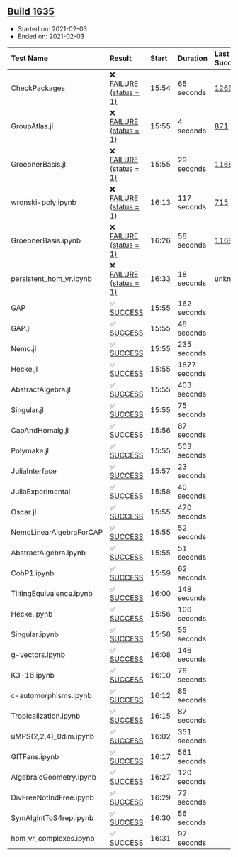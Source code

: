 ## [Build 1635](https://oscarci.mathematik.uni-kl.de/job/oscar-stable/1635/)

* Started on: 2021-02-03
* Ended on: 2021-02-03

| Test Name    | Result | Start | Duration | Last Success | First Failure |
|:-------------|:-------|:------|:---------|:-------------|:--------------|
| CheckPackages | ❌ [FAILURE (status = 1)](https://oscarci.mathematik.uni-kl.de/job/oscar-stable/1635/artifact/logs/build-1635/CheckPackages.log) | 15:54 | 65 seconds | [1263](https://oscarci.mathematik.uni-kl.de/job/oscar-stable/1263/) | [1264](https://oscarci.mathematik.uni-kl.de/job/oscar-stable/1264/) |
| GroupAtlas.jl | ❌ [FAILURE (status = 1)](https://oscarci.mathematik.uni-kl.de/job/oscar-stable/1635/artifact/logs/build-1635/GroupAtlas.jl.log) | 15:55 | 4 seconds | [871](https://oscarci.mathematik.uni-kl.de/job/oscar-stable/871/) | [872](https://oscarci.mathematik.uni-kl.de/job/oscar-stable/872/) |
| GroebnerBasis.jl | ❌ [FAILURE (status = 1)](https://oscarci.mathematik.uni-kl.de/job/oscar-stable/1635/artifact/logs/build-1635/GroebnerBasis.jl.log) | 15:55 | 29 seconds | [1168](https://oscarci.mathematik.uni-kl.de/job/oscar-stable/1168/) | [1169](https://oscarci.mathematik.uni-kl.de/job/oscar-stable/1169/) |
| wronski-poly.ipynb | ❌ [FAILURE (status = 1)](https://oscarci.mathematik.uni-kl.de/job/oscar-stable/1635/artifact/logs/build-1635/wronski-poly.ipynb.log) | 16:13 | 117 seconds | [715](https://oscarci.mathematik.uni-kl.de/job/oscar-stable/715/) | [716](https://oscarci.mathematik.uni-kl.de/job/oscar-stable/716/) |
| GroebnerBasis.ipynb | ❌ [FAILURE (status = 1)](https://oscarci.mathematik.uni-kl.de/job/oscar-stable/1635/artifact/logs/build-1635/GroebnerBasis.ipynb.log) | 16:26 | 58 seconds | [1168](https://oscarci.mathematik.uni-kl.de/job/oscar-stable/1168/) | [1169](https://oscarci.mathematik.uni-kl.de/job/oscar-stable/1169/) |
| persistent_hom_vr.ipynb | ❌ [FAILURE (status = 1)](https://oscarci.mathematik.uni-kl.de/job/oscar-stable/1635/artifact/logs/build-1635/persistent_hom_vr.ipynb.log) | 16:33 | 18 seconds | unknown | unknown |
| GAP | ✅ [SUCCESS](https://oscarci.mathematik.uni-kl.de/job/oscar-stable/1635/artifact/logs/build-1635/GAP.log) | 15:55 | 162 seconds |  |  |
| GAP.jl | ✅ [SUCCESS](https://oscarci.mathematik.uni-kl.de/job/oscar-stable/1635/artifact/logs/build-1635/GAP.jl.log) | 15:55 | 48 seconds |  |  |
| Nemo.jl | ✅ [SUCCESS](https://oscarci.mathematik.uni-kl.de/job/oscar-stable/1635/artifact/logs/build-1635/Nemo.jl.log) | 15:55 | 235 seconds |  |  |
| Hecke.jl | ✅ [SUCCESS](https://oscarci.mathematik.uni-kl.de/job/oscar-stable/1635/artifact/logs/build-1635/Hecke.jl.log) | 15:55 | 1877 seconds |  |  |
| AbstractAlgebra.jl | ✅ [SUCCESS](https://oscarci.mathematik.uni-kl.de/job/oscar-stable/1635/artifact/logs/build-1635/AbstractAlgebra.jl.log) | 15:55 | 403 seconds |  |  |
| Singular.jl | ✅ [SUCCESS](https://oscarci.mathematik.uni-kl.de/job/oscar-stable/1635/artifact/logs/build-1635/Singular.jl.log) | 15:55 | 75 seconds |  |  |
| CapAndHomalg.jl | ✅ [SUCCESS](https://oscarci.mathematik.uni-kl.de/job/oscar-stable/1635/artifact/logs/build-1635/CapAndHomalg.jl.log) | 15:56 | 87 seconds |  |  |
| Polymake.jl | ✅ [SUCCESS](https://oscarci.mathematik.uni-kl.de/job/oscar-stable/1635/artifact/logs/build-1635/Polymake.jl.log) | 15:55 | 503 seconds |  |  |
| JuliaInterface | ✅ [SUCCESS](https://oscarci.mathematik.uni-kl.de/job/oscar-stable/1635/artifact/logs/build-1635/JuliaInterface.log) | 15:57 | 23 seconds |  |  |
| JuliaExperimental | ✅ [SUCCESS](https://oscarci.mathematik.uni-kl.de/job/oscar-stable/1635/artifact/logs/build-1635/JuliaExperimental.log) | 15:58 | 40 seconds |  |  |
| Oscar.jl | ✅ [SUCCESS](https://oscarci.mathematik.uni-kl.de/job/oscar-stable/1635/artifact/logs/build-1635/Oscar.jl.log) | 15:55 | 470 seconds |  |  |
| NemoLinearAlgebraForCAP | ✅ [SUCCESS](https://oscarci.mathematik.uni-kl.de/job/oscar-stable/1635/artifact/logs/build-1635/NemoLinearAlgebraForCAP.log) | 15:55 | 52 seconds |  |  |
| AbstractAlgebra.ipynb | ✅ [SUCCESS](https://oscarci.mathematik.uni-kl.de/job/oscar-stable/1635/artifact/logs/build-1635/AbstractAlgebra.ipynb.log) | 15:55 | 51 seconds |  |  |
| CohP1.ipynb | ✅ [SUCCESS](https://oscarci.mathematik.uni-kl.de/job/oscar-stable/1635/artifact/logs/build-1635/CohP1.ipynb.log) | 15:59 | 62 seconds |  |  |
| TiltingEquivalence.ipynb | ✅ [SUCCESS](https://oscarci.mathematik.uni-kl.de/job/oscar-stable/1635/artifact/logs/build-1635/TiltingEquivalence.ipynb.log) | 16:00 | 148 seconds |  |  |
| Hecke.ipynb | ✅ [SUCCESS](https://oscarci.mathematik.uni-kl.de/job/oscar-stable/1635/artifact/logs/build-1635/Hecke.ipynb.log) | 15:56 | 106 seconds |  |  |
| Singular.ipynb | ✅ [SUCCESS](https://oscarci.mathematik.uni-kl.de/job/oscar-stable/1635/artifact/logs/build-1635/Singular.ipynb.log) | 15:58 | 55 seconds |  |  |
| g-vectors.ipynb | ✅ [SUCCESS](https://oscarci.mathematik.uni-kl.de/job/oscar-stable/1635/artifact/logs/build-1635/g-vectors.ipynb.log) | 16:08 | 146 seconds |  |  |
| K3-16.ipynb | ✅ [SUCCESS](https://oscarci.mathematik.uni-kl.de/job/oscar-stable/1635/artifact/logs/build-1635/K3-16.ipynb.log) | 16:10 | 78 seconds |  |  |
| c-automorphisms.ipynb | ✅ [SUCCESS](https://oscarci.mathematik.uni-kl.de/job/oscar-stable/1635/artifact/logs/build-1635/c-automorphisms.ipynb.log) | 16:12 | 85 seconds |  |  |
| Tropicalization.ipynb | ✅ [SUCCESS](https://oscarci.mathematik.uni-kl.de/job/oscar-stable/1635/artifact/logs/build-1635/Tropicalization.ipynb.log) | 16:15 | 87 seconds |  |  |
| uMPS(2,2,4)_0dim.ipynb | ✅ [SUCCESS](https://oscarci.mathematik.uni-kl.de/job/oscar-stable/1635/artifact/logs/build-1635/uMPS-2-2-4-_0dim.ipynb.log) | 16:02 | 351 seconds |  |  |
| GITFans.ipynb | ✅ [SUCCESS](https://oscarci.mathematik.uni-kl.de/job/oscar-stable/1635/artifact/logs/build-1635/GITFans.ipynb.log) | 16:17 | 561 seconds |  |  |
| AlgebraicGeometry.ipynb | ✅ [SUCCESS](https://oscarci.mathematik.uni-kl.de/job/oscar-stable/1635/artifact/logs/build-1635/AlgebraicGeometry.ipynb.log) | 16:27 | 120 seconds |  |  |
| DivFreeNotIndFree.ipynb | ✅ [SUCCESS](https://oscarci.mathematik.uni-kl.de/job/oscar-stable/1635/artifact/logs/build-1635/DivFreeNotIndFree.ipynb.log) | 16:29 | 72 seconds |  |  |
| SymAlgIntToS4rep.ipynb | ✅ [SUCCESS](https://oscarci.mathematik.uni-kl.de/job/oscar-stable/1635/artifact/logs/build-1635/SymAlgIntToS4rep.ipynb.log) | 16:30 | 56 seconds |  |  |
| hom_vr_complexes.ipynb | ✅ [SUCCESS](https://oscarci.mathematik.uni-kl.de/job/oscar-stable/1635/artifact/logs/build-1635/hom_vr_complexes.ipynb.log) | 16:31 | 97 seconds |  |  |
